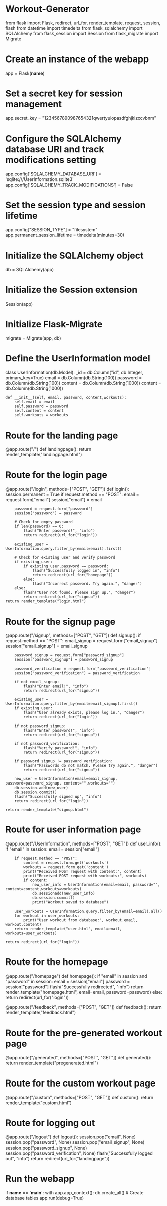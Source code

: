 # Workout-Generator
from flask import Flask, redirect, url_for, render_template, request, session, flash
from datetime import timedelta
from flask_sqlalchemy import SQLAlchemy
from flask_session import Session
from flask_migrate import Migrate

# Create an instance of the webapp
app = Flask(__name__)

# Set a secret key for session management
app.secret_key = "1234567890987654321qwertyuiopasdfghjklzxcvbnm"

# Configure the SQLAlchemy database URI and track modifications setting
app.config['SQLALCHEMY_DATABASE_URI'] = 'sqlite:///UserInformation.sqlite3'
app.config['SQLALCHEMY_TRACK_MODIFICATIONS'] = False

# Set the session type and session lifetime
app.config["SESSION_TYPE"] = "filesystem"
app.permanent_session_lifetime = timedelta(minutes=30)

# Initialize the SQLAlchemy object
db = SQLAlchemy(app)

# Initialize the Session extension
Session(app)

# Initialize Flask-Migrate
migrate = Migrate(app, db)

# Define the UserInformation model
class UserInformation(db.Model):
    _id = db.Column("id", db.Integer, primary_key=True)
    email = db.Column(db.String(100))
    password = db.Column(db.String(100))
    content = db.Column(db.String(1000))
    content = db.Column(db.String(1000))
    
    def __init__(self, email, password, content,workouts):
        self.email = email
        self.password = password
        self.content = content
        self.workouts = workouts

# Route for the landing page
@app.route("/")
def landingpage():
    return render_template("landingpage.html")

# Route for the login page
@app.route("/login", methods=["POST", "GET"])
def login():
    session.permanent = True
    if request.method == "POST":
        email = request.form["email"]
        session["email"] = email

        password = request.form["password"]
        session["password"] = password

        # Check for empty password
        if len(password) == 0:
            flash("Enter password!", "info")
            return redirect(url_for("login"))

        existing_user = UserInformation.query.filter_by(email=email).first()

        # Check for existing user and verify password
        if existing_user:
            if existing_user.password == password:
                flash("Successfully logged in", "info")
                return redirect(url_for("homepage"))
            else:
                flash("Incorrect password. Try again.", "danger")
        else:
            flash("User not found. Please sign up.", "danger")
            return redirect(url_for("signup"))
    return render_template("login.html")

# Route for the signup page
@app.route("/signup", methods=["POST", "GET"])
def signup():
    if request.method == "POST":
        email_signup = request.form["email_signup"]
        session["email_signup"] = email_signup

        password_signup = request.form["password_signup"]
        session["password_signup"] = password_signup

        password_verification = request.form["password_verification"]
        session["password_verification"] = password_verification

        if not email_signup:
            flash("Enter email!", "info")
            return redirect(url_for("signup"))

        existing_user = UserInformation.query.filter_by(email=email_signup).first()
        if existing_user:
            flash("User already exists, please log in.", "danger")
            return redirect(url_for("login"))

        if not password_signup:
            flash("Enter password!", "info")
            return redirect(url_for("signup"))

        if not password_verification:
            flash("Verify password!", "info")
            return redirect(url_for("signup"))

        if password_signup != password_verification:
            flash("Passwords do not match. Please try again.", "danger")
            return redirect(url_for("signup"))

        new_user = UserInformation(email=email_signup, password=password_signup, content="",workouts="")
        db.session.add(new_user)
        db.session.commit()
        flash("Successfully signed up", "info")
        return redirect(url_for("login"))

    return render_template("signup.html")

# Route for user information page
@app.route("/UserInformation", methods=["POST", "GET"])
def user_info():
    if "email" in session:
        email = session["email"]

        if request.method == "POST":
            content = request.form.get('workouts')
            workouts = request.form.get('content')
            print("Received POST request with content:", content)
            print("Received POST request with workouts:", workouts)
            if content:
                new_user_info = UserInformation(email=email, password="", content=content,workouts=workouts)
                db.sessionadd(new_user_info)
                db.session.commit()
                print("Workout saved to database")

        user_workouts = UserInformation.query.filter_by(email=email).all()
        for workout in user_workouts:
            print("User workout from database:", workout.email, workout.content)
        return render_template("user.html", email=email, workouts=user_workouts)

    return redirect(url_for("login"))

# Route for the homepage
@app.route("/homepage")
def homepage():
    if "email" in session and "password" in session:
        email = session["email"]
        password = session["password"]
        flash("Successfully redirected", "info")
        return render_template("homepage.html", email=email, password=password)
    else:
        return redirect(url_for("login"))

@app.route("/feedback", methods=["POST", "GET"])
def feedback():
    return render_template("feedback.html")

# Route for the pre-generated workout page
@app.route("/generated", methods=["POST", "GET"])
def generated():
    return render_template("pregenerated.html")

# Route for the custom workout page
@app.route("/custom", methods=["POST", "GET"])
def custom():
    return render_template("custom.html")

# Route for logging out
@app.route("/logout")
def logout():
    session.pop("email", None)
    session.pop("password", None)
    session.pop("email_signup", None)
    session.pop("password_signup", None)
    session.pop("password_verification", None)
    flash("Successfully logged out", "info")
    return redirect(url_for("landingpage"))

# Run the webapp
if __name__ == '__main__':
    with app.app_context():
        db.create_all()  # Create database tables
    app.run(debug=True)
